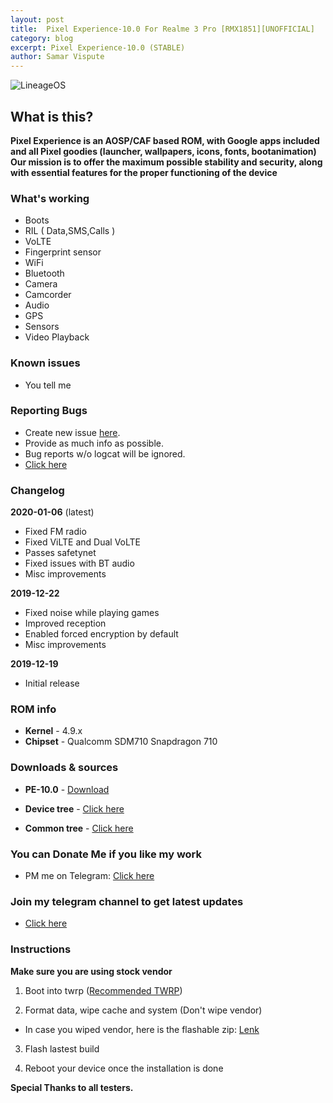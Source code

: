 ```yaml
---
layout: post
title:  Pixel Experience-10.0 For Realme 3 Pro [RMX1851][UNOFFICIAL]
category: blog
excerpt: Pixel Experience-10.0 (STABLE)
author: Samar Vispute
---
```


![LineageOS](https://img.xda-cdn.com/MOzKgPvLPaWB_b4AbFukRos8nB8=/https%3A%2F%2Fi.imgur.com%2FGtwTyCR.png)

## What is this?
**Pixel Experience is an AOSP/CAF based ROM, with Google apps included and all Pixel goodies (launcher, wallpapers, icons, fonts, bootanimation)
Our mission is to offer the maximum possible stability and security, along with essential features for the proper functioning of the device**

### What's working
* Boots
* RIL ( Data,SMS,Calls )
* VoLTE
* Fingerprint sensor
* WiFi
* Bluetooth
* Camera
* Camcorder
* Audio
* GPS
* Sensors
* Video Playback

### Known issues
* You tell me 

### Reporting Bugs
* Create new issue [here](https://github.com/SamarV-121/android_device_realme_RMX1851/issues).
* Provide as much info as possible.
* Bug reports w/o logcat will be ignored.
* [Click here](https://github.com/nathanchance/Android-Tools/blob/master/Guides/Proper_Bug_Reporting.txt)

### Changelog
**2020-01-06** (latest)
* Fixed FM radio
* Fixed ViLTE and Dual VoLTE
* Passes safetynet
* Fixed issues with BT audio
* Misc improvements

**2019-12-22**
* Fixed noise while playing games
* Improved reception
* Enabled forced encryption by default
* Misc improvements

**2019-12-19**
* Initial release

### ROM info
* **Kernel** - 4.9.x
* **Chipset** - Qualcomm SDM710 Snapdragon 710

### Downloads & sources
* **PE-10.0** - [Download](https://drive.google.com/file/d/1xiP6n28v90q1I5KDoyq7HnOKKDqV2JOh)

* **Device tree** -  [Click here](https://github.com/SamarV-121/android_device_realme_RMX1851)
* **Common tree** -  [Click here](https://github.com/SamarV-121/android_device_realme_sdm710-common)

### You can Donate Me if you like my work
* PM me on Telegram: [Click here](https://web.telegram.org/#/im?p=@SamarV121)

### Join my telegram channel to get latest updates
* [Click here](https://t.me/SamarV121_P)

### Instructions
**Make sure you are using stock vendor**

1) Boot into twrp ([Recommended TWRP](https://www.androidfilehost.com/?fid=1899786940962601474))

2) Format data, wipe cache and system (Don't wipe vendor)

* In case you wiped vendor, here is the flashable zip: [Lenk](https://t.me/realme3pros/220926)

3) Flash lastest build

4) Reboot your device once the installation is done

**Special Thanks to all testers.**
